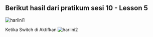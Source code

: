 <h2>Berikut hasil dari pratikum sesi 10 - Lesson 5</h2>

![hariini1](https://github.com/fdhlvidiarta/Calculate-custom-tip/assets/151703258/b13c93d4-5d6a-4a3a-b235-a5690702f6fb)

Ketika Switch di Aktifkan
![hariini2](https://github.com/fdhlvidiarta/Calculate-custom-tip/assets/151703258/cbcc5439-ddf3-4326-9cc6-669933e277af)
